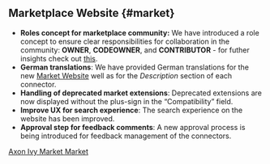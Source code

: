 ## Marketplace Website {#market}

- **Roles concept for marketplace community:** We have introduced a role concept to ensure clear responsibilities for collaboration in the community: **OWNER**, **CODEOWNER**, and **CONTRIBUTOR** - for futher insights check out [this](https://github.com/axonivy-market/market/wiki).
- **German translations**:  We have provided German translations for the new [Market Website](https://github.com/axonivy-market/market/wiki) well as for the *Description* section of each connector. 
- **Handling of deprecated market extensions**: Deprecated extensions are now displayed without the plus-sign in the “Compatibility” field.
- **Improve UX for search experience**: The search experience on the website has been improved.
- **Approval step for feedback comments**: A new approval process is being introduced for feedback management of the connectors.

<div class="short-links">
	<a href="https://market.axonivy.com/"
		target="_blank" rel="noopener noreferrer">
		<i class="si si-check"></i> Axon Ivy Market
	</a>
    <a href="${docBaseUrl}/market/index.html"
		<i class="si si-book"></i> Market
	</a>
	
</div>
